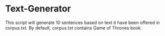 # Text-Generator
This script will generate 10 sentences based on text it have been offered in corpus.txt. By default, corpus.txt contains Game of Thrones book.
